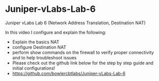 # Juniper-vLabs-Lab-6

Juniper vLabs Lab 6 (Network Address Translation, Destination NAT)

In this video I configure and explain the following:  
- Explain the basics NAT
- configure Destination NAT
- perform show commands on the firewall to verify proper connectivity and to help troubleshoot issues
- Please check out the github link below for the step by step guide and initial configurations!
- https://github.com/bowlercbtlabs/Juniper-vLabs-Lab-6
